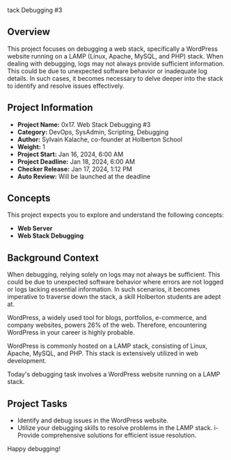 tack Debugging #3

## Overview

This project focuses on debugging a web stack, specifically a WordPress website running on a LAMP (Linux, Apache, MySQL, and PHP) stack. When dealing with debugging, logs may not always provide sufficient information. This could be due to unexpected software behavior or inadequate log details. In such cases, it becomes necessary to delve deeper into the stack to identify and resolve issues effectively.

## Project Information

- **Project Name:** 0x17. Web Stack Debugging #3
- **Category:** DevOps, SysAdmin, Scripting, Debugging
- **Author:** Sylvain Kalache, co-founder at Holberton School
- **Weight:** 1
- **Project Start:** Jan 16, 2024, 6:00 AM
- **Project Deadline:** Jan 18, 2024, 6:00 AM
- **Checker Release:** Jan 17, 2024, 1:12 PM
- **Auto Review:** Will be launched at the deadline

## Concepts

This project expects you to explore and understand the following concepts:

- **Web Server**
- **Web Stack Debugging**

## Background Context

When debugging, relying solely on logs may not always be sufficient. This could be due to unexpected software behavior where errors are not logged or logs lacking essential information. In such scenarios, it becomes imperative to traverse down the stack, a skill Holberton students are adept at.

WordPress, a widely used tool for blogs, portfolios, e-commerce, and company websites, powers 26% of the web. Therefore, encountering WordPress in your career is highly probable.

WordPress is commonly hosted on a LAMP stack, consisting of Linux, Apache, MySQL, and PHP. This stack is extensively utilized in web development.

Today's debugging task involves a WordPress website running on a LAMP stack.

## Project Tasks

- Identify and debug issues in the WordPress website.
- Utilize your debugging skills to resolve problems in the LAMP stack.
i- Provide comprehensive solutions for efficient issue resolution.

Happy debugging!


